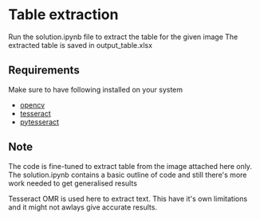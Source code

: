 # Table extraction

Run the solution.ipynb file to extract the table for the given image
The extracted table is saved in output_table.xlsx

## Requirements
Make sure to have following installed on your system
- [opencv](https://opencv.org/)
- [tesseract](https://github.com/tesseract-ocr/tesseract)
- [pytesseract](https://pypi.org/project/pytesseract/)

## Note
The code is fine-tuned to extract table from the image attached here only. The solution.ipynb contains a basic outline of code and still there's more work needed to get generalised results

Tesseract OMR is used here to extract text. This have it's own limitations and it might not awlays give accurate results.
